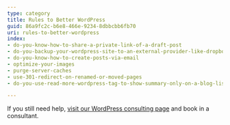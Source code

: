 ```yaml
---
type: category
title: Rules to Better WordPress
guid: 86a9fc2c-b6e8-466e-9234-8dbbcbb6fb70
uri: rules-to-better-wordpress
index:
- do-you-know-how-to-share-a-private-link-of-a-draft-post
- do-you-backup-your-wordpress-site-to-an-external-provider-like-dropbox
- do-you-know-how-to-create-posts-via-email
- optimize-your-images
- purge-server-caches
- use-301-redirect-on-renamed-or-moved-pages
- do-you-use-read-more-wordpress-tag-to-show-summary-only-on-a-blog-list

---
```

If you still need help, [visit our WordPress consulting page](https&#58;//www.ssw.com.au/ssw/Consulting/WordPress.aspx) and book in a consultant.

